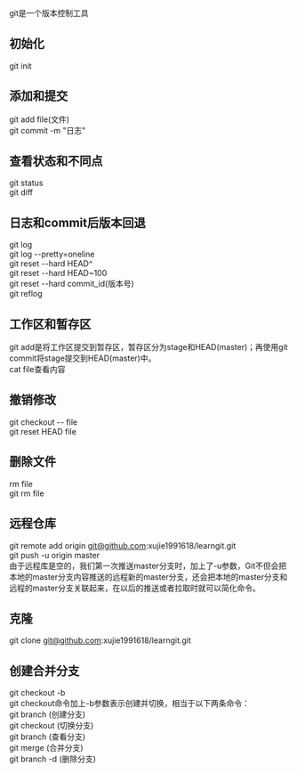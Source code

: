 ﻿git是一个版本控制工具

## 初始化 
  git init 

## 添加和提交
  git add file(文件)</br>
  git commit -m "日志" </br>

## 查看状态和不同点
  git status </br>
  git diff </br>

## 日志和commit后版本回退
  git log </br>
  git log --pretty=oneline </br>
  git reset --hard HEAD^ </br>
  git reset --hard HEAD~100 </br>
  git reset --hard commit_id(版本号) </br>
  git reflog </br>

## 工作区和暂存区
  git add是将工作区提交到暂存区，暂存区分为stage和HEAD(master)；再使用git commit将stage提交到HEAD(master)中。 </br>
  cat file查看内容 </br>

## 撤销修改
  git checkout -- file </br>
  git reset HEAD file </br>

## 删除文件
  rm file</br>
  git rm file</br>

## 远程仓库
  git remote add origin git@github.com:xujie1991618/learngit.git </br>
  git push -u origin master </br>
  由于远程库是空的，我们第一次推送master分支时，加上了-u参数，Git不但会把本地的master分支内容推送的远程新的master分支，还会把本地的master分支和远程的master分支关联起来，在以后的推送或者拉取时就可以简化命令。 </br>

## 克隆
  git clone git@github.com:xujie1991618/learngit.git </br>

## 创建合并分支
  git checkout -b <name> </br>
  git checkout命令加上-b参数表示创建并切换，相当于以下两条命令：</br>
  git branch <name> (创建分支)</br>
  git checkout <name> (切换分支)</br>
  git branch (查看分支)</br>
  git merge <name> (合并分支)</br>
  git branch -d <name> (删除分支)</br>